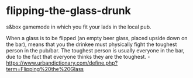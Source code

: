 # flipping-the-glass-drunk
s&amp;box gamemode in which you fit your lads in the local pub.

When a glass is to be flipped (an empty beer glass, placed upside down on the bar), means that you the drinkee must physically fight the toughest person in the pub/bar. The toughest person is usually everyone in the bar, due to the fact that everyone thinks they are the toughest. - https://www.urbandictionary.com/define.php?term=Flipping%20the%20Glass
